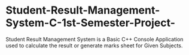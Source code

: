 # Student-Result-Management-System-C-1st-Semester-Project-
Student Result Management System is a Basic C++ Console Application used to calculate the result or generate marks sheet for Given Subjects.
